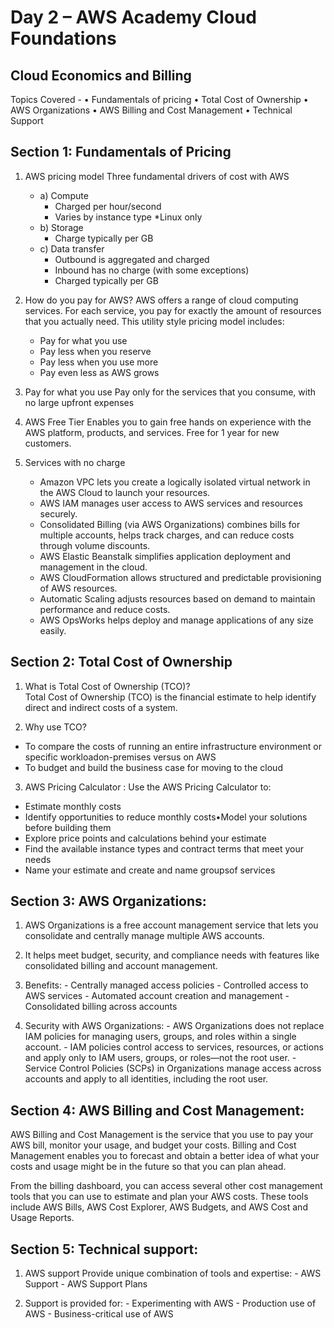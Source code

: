 # Day 2 – AWS Academy Cloud Foundations  

## Cloud Economics and Billing

Topics Covered -
• Fundamentals of pricing
• Total Cost of Ownership
• AWS Organizations
• AWS Billing and Cost Management
• Technical Support

## Section 1: Fundamentals of Pricing
   1) AWS pricing model
   Three fundamental drivers of cost with AWS
      - a) Compute
          - Charged per hour/second
          - Varies by instance type
            *Linux only
      - b) Storage
         - Charge typically per GB
      - c) Data transfer
         - Outbound is aggregated and charged
         - Inbound has no charge  (with some exceptions)
         - Charged typically per GB

   2) How do you pay for AWS?
   AWS offers a range of cloud computing services. For each service, you pay for exactly the amount 
   of resources that you actually need. This utility style pricing model includes:
         - Pay for what you use
         - Pay less when you reserve
         - Pay less when you use more
         - Pay even less as AWS grows

   3) Pay for what you use Pay only for the services that you consume, with no large upfront expenses

   4) AWS Free Tier Enables you to gain free hands on experience with the AWS  platform, products, and services. Free for 1 year for new customers.

   5) Services with no charge
       - Amazon VPC lets you create a logically isolated virtual network in the AWS Cloud to launch your resources.
       - AWS IAM manages user access to AWS services and resources securely.
       - Consolidated Billing (via AWS Organizations) combines bills for multiple accounts, helps track charges, and can reduce costs through volume discounts.
       - AWS Elastic Beanstalk simplifies application deployment and management in the cloud.
       - AWS CloudFormation allows structured and predictable provisioning of AWS resources.
       - Automatic Scaling adjusts resources based on demand to maintain performance and reduce costs.
       - AWS OpsWorks helps deploy and manage applications of any size easily.

## Section 2: Total Cost of Ownership
   1)	What is Total Cost of Ownership (TCO)?                                                   
   Total Cost of Ownership (TCO) is the financial estimate to help identify direct and indirect costs of a system.

   2)	Why use TCO?
   - To compare the costs of running an entire infrastructure environment or specific workloadon-premises versus on AWS
   - To budget and build the business case for moving to the cloud

   3)	AWS Pricing Calculator : Use the AWS Pricing Calculator to:
   - Estimate monthly costs
   - Identify opportunities to reduce monthly costs•Model your solutions before building them
   - Explore price points and calculations behind your estimate
   - Find the available instance types and contract terms that meet your needs
   - Name your estimate and create and name groupsof services


## Section 3: AWS Organizations:
   1) AWS Organizations is a free account management service that lets you consolidate and centrally manage multiple AWS accounts. 

   2) It helps meet budget, security, and compliance needs with features like consolidated billing and account management.

   3) Benefits:
    - Centrally managed access policies
    - Controlled access to AWS services
    - Automated account creation and management
    - Consolidated billing across accounts

   4) Security with AWS Organizations:
    - AWS Organizations does not replace IAM policies for managing users, groups, and roles within a single account.
    - IAM policies control access to services, resources, or actions and apply only to IAM users, groups, or roles—not the root user.
    - Service Control Policies (SCPs) in Organizations manage access across accounts and apply to all identities, including the root user.



## Section 4: AWS Billing and Cost Management:
AWS Billing and Cost Management is the service that you use to pay your AWS bill, monitor your usage, and budget your costs. 
Billing and Cost Management enables you to forecast and obtain a better idea of what your costs and usage might be in the future so that you can plan ahead.

From the billing dashboard, you can access several other cost management tools that you can use to estimate and plan your AWS costs.
These tools include AWS Bills, AWS Cost Explorer, AWS Budgets, and AWS Cost and Usage Reports.


## Section 5: Technical support:
   1) AWS support Provide unique combination of tools and expertise:
    - AWS Support 
    - AWS Support Plans	

   2) Support is provided for:
    - Experimenting with AWS
    - Production use of AWS
    - Business-critical use of AWS





